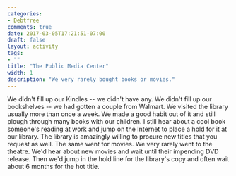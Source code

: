 ```yaml
---
categories:
- Debtfree
comments: true
date: 2017-03-05T17:21:51-07:00
draft: false
layout: activity
tags:
- ""
title: "The Public Media Center"
width: 1
description: "We very rarely bought books or movies."
---
```


We didn't fill up our Kindles -- we didn't have any.  We didn't fill up our bookshelves -- we had gotten a couple from Walmart.  We visited the library usually more than once a week.  We made a good habit out of it and still plough through many books with our children.  I still hear about a cool book someone's reading at work and jump on the Internet to place a hold for it at our library.  The library is amazingly willing to procure new titles that you request as well.  The same went for movies.  We very rarely went to the theatre.  We'd hear about new movies and wait until their impending DVD release.  Then we'd jump in the hold line for the library's copy and often wait about 6 months for the hot title.
